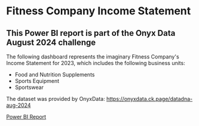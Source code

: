 # Fitness Company Income Statement

## This Power BI report is part of the Onyx Data August 2024 challenge

The following dashboard represents the imaginary Fitness Company's Income Statement for 2023, which includes the following business units:
- Food and Nutrition Supplements
- Sports Equipment
- Sportswear

The dataset was provided by OnyxData:
https://onyxdata.ck.page/datadna-aug-2024

[Power BI Report](https://app.powerbi.com/view?r=eyJrIjoiYjk3MmFhNTAtNzA2OS00MWZkLWFkYWQtNTcyMTAxZWZmODBjIiwidCI6ImFkODI0NDg1LWU0YzMtNGYzNS1iY2RjLTM4ZmY0OTlmNDQyYiJ9)

